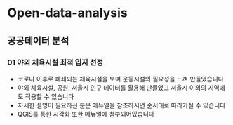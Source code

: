 # Open-data-analysis
## 공공데이터 분석

### 01 야외 체육시설 최적 입지 선정
+ 코로나 이후로 폐쇄되는 체육시설을 보며 운동시설의 필요성을 느껴 만들었습니다
+ 야외 체육시설, 공원, 서울시 인구 데이터를 활용해 만들었고 서울시 이외의 지역에도 적용할 수 있습니다
+ 자세한 설명이 필요하신 분은 메뉴얼을 참조하시면 순서대로 따라가실 수 있습니다
+ QGIS를 통한 시각화 또한 메뉴얼에 첨부되어있습니다


